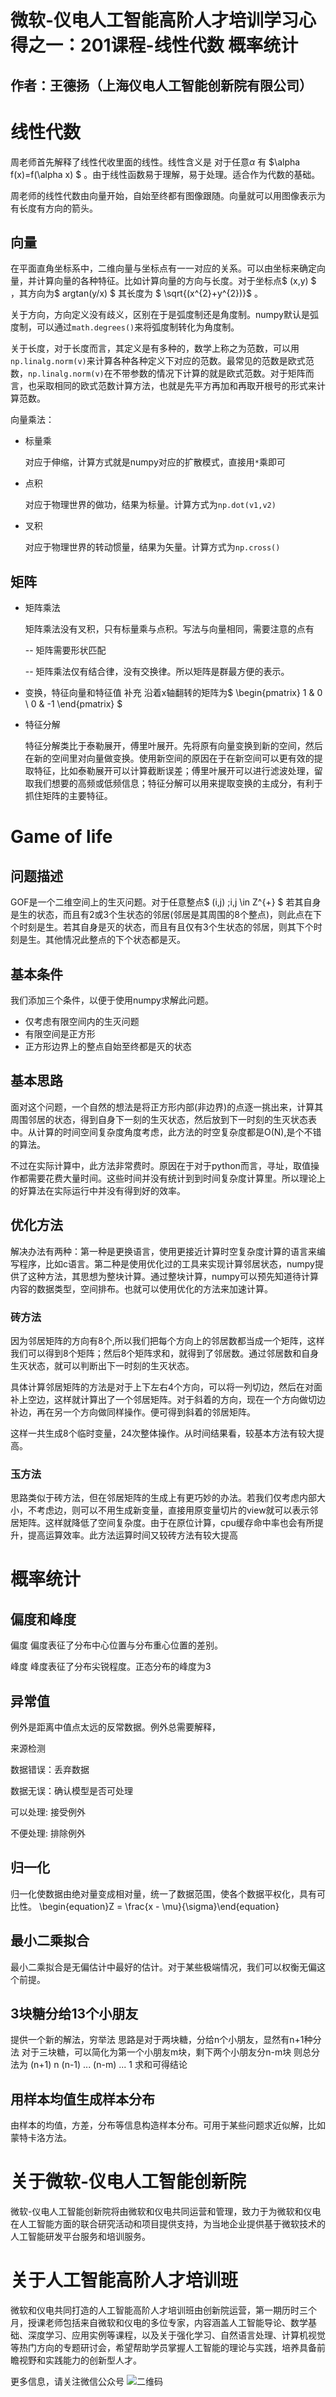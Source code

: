 # 微软-仪电人工智能高阶人才培训学习心得之一：201课程-线性代数 概率统计

## 作者：王德扬（上海仪电人工智能创新院有限公司）

# 线性代数

周老师首先解释了线性代收里面的线性。线性含义是 对于任意$\alpha$ 有 $\alpha f(x)=f(\alpha x) $ 。由于线性函数易于理解，易于处理。适合作为代数的基础。

周老师的线性代数由向量开始，自始至终都有图像跟随。向量就可以用图像表示为有长度有方向的箭头。

## 向量

在平面直角坐标系中，二维向量与坐标点有一一对应的关系。可以由坐标来确定向量，并计算向量的各种特征。比如计算向量的方向与长度。对于坐标点$ (x,y) $ ，其方向为$ argtan(y/x) $ 其长度为 $ \sqrt{(x^{2}+y^{2})}$ 。

关于方向，方向定义没有歧义，区别在于是弧度制还是角度制。numpy默认是弧度制，可以通过`math.degrees()`来将弧度制转化为角度制。

关于长度，对于长度而言，其定义是有多种的，数学上称之为范数，可以用`np.linalg.norm(v)`来计算各种各种定义下对应的范数。最常见的范数是欧式范数，`np.linalg.norm(v)`在不带参数的情况下计算的就是欧式范数。对于矩阵而言，也采取相同的欧式范数计算方法，也就是先平方再加和再取开根号的形式来计算范数。

向量乘法：

- 标量乘

  对应于伸缩，计算方式就是numpy对应的扩散模式，直接用`*`乘即可

- 点积

  对应于物理世界的做功，结果为标量。计算方式为`np.dot(v1,v2)`

- 叉积

  对应于物理世界的转动惯量，结果为矢量。计算方式为`np.cross()`


## 矩阵

- 矩阵乘法

  矩阵乘法没有叉积，只有标量乘与点积。写法与向量相同，需要注意的点有

  -- 矩阵需要形状匹配

  -- 矩阵乘法仅有结合律，没有交换律。所以矩阵是群最方便的表示。

- 变换，特征向量和特征值
  补充 沿着x轴翻转的矩阵为$ \begin{pmatrix} 1 & 0 \\ 0 & -1 \end{pmatrix} $

- 特征分解

  特征分解类比于泰勒展开，傅里叶展开。先将原有向量变换到新的空间，然后在新的空间里对向量做变换。使用新空间的原因在于在新空间可以更有效的提取特征，比如泰勒展开可以计算截断误差；傅里叶展开可以进行滤波处理，留取我们想要的高频或低频信息；特征分解可以用来提取变换的主成分，有利于抓住矩阵的主要特征。


# Game of life

## 问题描述
GOF是一个二维空间上的生灭问题。对于任意整点$ (i,j) \;i,j \in Z^{+} $ 若其自身是生的状态，而且有2或3个生状态的邻居(邻居是其周围的8个整点)，则此点在下个时刻是生。若其自身是灭的状态，而且有且仅有3个生状态的邻居，则其下个时刻是生。其他情况此整点的下个状态都是灭。

## 基本条件
我们添加三个条件，以便于使用numpy求解此问题。
- 仅考虑有限空间内的生灭问题
- 有限空间是正方形
- 正方形边界上的整点自始至终都是灭的状态

## 基本思路
面对这个问题，一个自然的想法是将正方形内部(非边界)的点逐一挑出来，计算其周围邻居的状态，得到自身下一刻的生灭状态，然后放到下一时刻的生灭状态表中。从计算的时间空间复杂度角度考虑，此方法的时空复杂度都是O(N),是个不错的算法。

不过在实际计算中，此方法非常费时。原因在于对于python而言，寻址，取值操作都需要花费大量时间。这些时间并没有统计到到时间复杂度计算里。所以理论上的好算法在实际运行中并没有得到好的效率。

## 优化方法
解决办法有两种：第一种是更换语言，使用更接近计算时空复杂度计算的语言来编写程序，比如c语言。第二种是使用优化过的工具来实现计算邻居状态，numpy提供了这种方法，其思想为整块计算。通过整块计算，numpy可以预先知道待计算内容的数据类型，空间排布。也就可以使用优化的方法来加速计算。

### 砖方法
因为邻居矩阵的方向有8个,所以我们把每个方向上的邻居数都当成一个矩阵，这样我们可以得到8个矩阵；然后8个矩阵求和，就得到了邻居数。通过邻居数和自身生灭状态，就可以判断出下一时刻的生灭状态。

具体计算邻居矩阵的方法是对于上下左右4个方向，可以将一列切边，然后在对面补上空边，这样就计算出了一个邻居矩阵。对于斜着的方向，现在一个方向做切边补边，再在另一个方向做同样操作。便可得到斜着的邻居矩阵。

这样一共生成8个临时变量，24次整体操作。从时间结果看，较基本方法有较大提高。

### 玉方法
思路类似于砖方法，但在邻居矩阵的生成上有更巧妙的办法。若我们仅考虑内部大小，不考虑边，则可以不用生成新变量，直接用原变量切片的view就可以表示邻居矩阵。这样就降低了空间复杂度。由于在原位计算，cpu缓存命中率也会有所提升，提高运算效率。此方法运算时间又较砖方法有较大提高


# 概率统计

## 偏度和峰度
偏度 偏度表征了分布中心位置与分布重心位置的差别。

峰度 峰度表征了分布尖锐程度。正态分布的峰度为3

## 异常值
例外是距离中值点太远的反常数据。例外总需要解释，

来源检测

数据错误：丢弃数据

数据无误：确认模型是否可处理

   可以处理: 接受例外

   不便处理: 排除例外


## 归一化
归一化使数据由绝对量变成相对量，统一了数据范围，使各个数据平权化，具有可比性。
\begin{equation}Z = \frac{x - \mu}{\sigma}\end{equation}

## 最小二乘拟合
最小二乘拟合是无偏估计中最好的估计。对于某些极端情况，我们可以权衡无偏这个前提。

## 3块糖分给13个小朋友
提供一个新的解法，穷举法
思路是对于两块糖，分给n个小朋友，显然有n+1种分法
对于三块糖，可以简化为第一个小朋友m块，剩下两个小朋友分n-m块
则总分法为 (n+1) n (n-1) ... (n-m) ... 1 求和可得结论

## 用样本均值生成样本分布
由样本的均值，方差，分布等信息构造样本分布。可用于某些问题求近似解，比如蒙特卡洛方法。

# 关于微软-仪电人工智能创新院
微软-仪电人工智能创新院将由微软和仪电共同运营和管理，致力于为微软和仪电在人工智能方面的联合研究活动和项目提供支持，为当地企业提供基于微软技术的人工智能研发平台服务和培训服务。

# 关于人工智能高阶人才培训班

微软和仪电共同打造的人工智能高阶人才培训班由创新院运营，第一期历时三个月，授课老师包括来自微软和仪电的多位专家，内容涵盖人工智能导论、数学基础、深度学习、应用实例等课程，以及关于强化学习、自然语言处理、计算机视觉等热门方向的专题研讨会，希望帮助学员掌握人工智能的理论与实践，培养具备前瞻视野和实践能力的创新型人才。



更多信息，请关注微信公众号
![二维码](./image/barcode.jpg)

